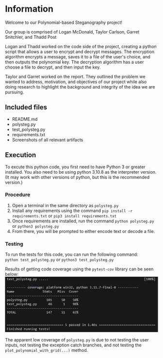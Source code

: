 # Information
Welcome to our Polynomial-based Steganography project!

Our group is comprised of Logan McDonald, Taylor Carlson, Garret Snitchler, and Thadd Post

Logan and Thadd worked on the code side of the project, creating a python script that allows a user to encrypt and 
decrypt messages. The encryption algorithm encrypts a message, saves it to a file of the user's choice, and then 
outputs the polynomial key. The decryption algorithm has a user choose a file to decrypt, and then input the key.

Taylor and Garret worked on the report. They outlined the problem we wanted to address, motivation, and objectives 
of our project while also doing research to highlight the background and integrity of the idea we are pursuing.

## Included files
- README.md
- polysteg.py
- test_polysteg.py
- requirements.txt
- Screenshots of all relevant artifacts


## Execution
To excute this python code, you first need to have Python 3 or greater installed. You also need to be using python
3.10.8 as the interpreter version. (It may work with other versions of python, but this is the recommended version.)

### Procedure
1. Open a terminal in the same directory as `polysteg.py`
2. Install any requirements using the command `pip install -r requirements.txt` or `pip3 install requirements.txt`
3. Once requirements are installed, run the command `python polysteg.py` or `python3 polysteg.py`
4. From there, you will be prompted to either encode text or decode a file.

### Testing
To run the tests for this code, you can run the following command:<br>
`python test_polysteg.py` or `python3 test_polysteg.py`

Results of getting code coverage using the `pytest-cov` library can be seen below:![alt text](artifacts/coverage.png)

The apparent low coverage of `polysteg.py` is due to not testing the user inputs, not testing the exception catch branches, and not testing the `plot_polynomial_with_grid(...)` method.